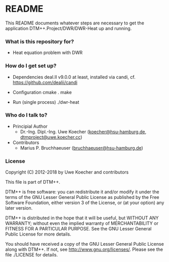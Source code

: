 # README #

This README documents whatever steps are necessary to get the application
  DTM++.Project/DWR/DWR-Heat
up and running.

### What is this repository for? ###

* Heat equation problem with DWR

### How do I get set up? ###

* Dependencies
deal.II v9.0.0 at least, installed via candi, cf. https://github.com/dealii/candi

* Configuration
cmake .
make

* Run (single process)
./dwr-heat


### Who do I talk to? ###

* Principial Author
    * Dr.-Ing. Dipl.-Ing. Uwe Koecher (koecher@hsu-hamburg.de, dtmproject@uwe.koecher.cc)
* Contributors
    * Marius P. Bruchhaeuser (bruchhaeuser@hsu-hamburg.de)


### License ###
Copyright (C) 2012-2018 by Uwe Koecher and contributors

This file is part of DTM++.

DTM++ is free software: you can redistribute it and/or modify
it under the terms of the GNU Lesser General Public License as
published by the Free Software Foundation, either
version 3 of the License, or (at your option) any later version.

DTM++ is distributed in the hope that it will be useful,
but WITHOUT ANY WARRANTY; without even the implied warranty of
MERCHANTABILITY or FITNESS FOR A PARTICULAR PURPOSE.  See the
GNU Lesser General Public License for more details.
 
You should have received a copy of the GNU Lesser General Public License
along with DTM++. If not, see <http://www.gnu.org/licenses/>.
Please see the file
	./LICENSE
for details.

